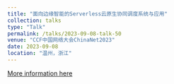 ```yaml
---
title: "面向边缘智能的Serverless云原生协同调度系统与应用"
collection: talks
type: "Talk"
permalink: /talks/2023-09-08-talk-50
venue: "CCF中国网络大会ChinaNet2023"
date: 2023-09-08
location: "温州，浙江"
---
```


[More information here](https://mp.weixin.qq.com/s?__biz=MzkxNzE3NzUwMg==&mid=2247484558&idx=1&sn=9d195e765a0fbbf91004a249534626cd&chksm=c145d17ff6325869b7d887f4ff3ffd25f42657927847459b375ae9833c1207de707ac046396d&mpshare=1&scene=23&srcid=08139Al0t53XMjHkbmIF2SQp)